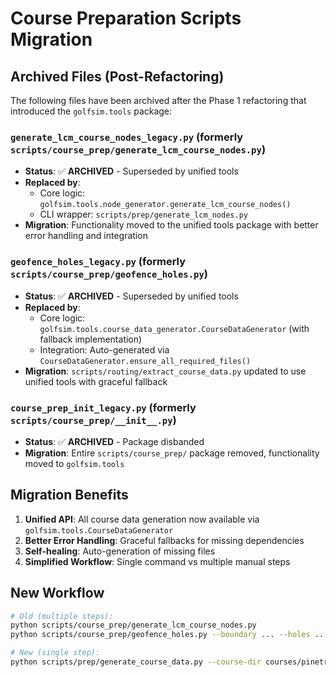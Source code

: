 # Course Preparation Scripts Migration

## Archived Files (Post-Refactoring)

The following files have been archived after the Phase 1 refactoring that introduced the `golfsim.tools` package:

### `generate_lcm_course_nodes_legacy.py` (formerly `scripts/course_prep/generate_lcm_course_nodes.py`)
- **Status**: ✅ **ARCHIVED** - Superseded by unified tools
- **Replaced by**: 
  - Core logic: `golfsim.tools.node_generator.generate_lcm_course_nodes()`
  - CLI wrapper: `scripts/prep/generate_lcm_nodes.py`
- **Migration**: Functionality moved to the unified tools package with better error handling and integration

### `geofence_holes_legacy.py` (formerly `scripts/course_prep/geofence_holes.py`)
- **Status**: ✅ **ARCHIVED** - Superseded by unified tools
- **Replaced by**: 
  - Core logic: `golfsim.tools.course_data_generator.CourseDataGenerator` (with fallback implementation)
  - Integration: Auto-generated via `CourseDataGenerator.ensure_all_required_files()`
- **Migration**: `scripts/routing/extract_course_data.py` updated to use unified tools with graceful fallback

### `course_prep_init_legacy.py` (formerly `scripts/course_prep/__init__.py`)
- **Status**: ✅ **ARCHIVED** - Package disbanded
- **Migration**: Entire `scripts/course_prep/` package removed, functionality moved to `golfsim.tools`

## Migration Benefits

1. **Unified API**: All course data generation now available via `golfsim.tools.CourseDataGenerator`
2. **Better Error Handling**: Graceful fallbacks for missing dependencies
3. **Self-healing**: Auto-generation of missing files
4. **Simplified Workflow**: Single command vs multiple manual steps

## New Workflow

```bash
# Old (multiple steps):
python scripts/course_prep/generate_lcm_course_nodes.py
python scripts/course_prep/geofence_holes.py --boundary ... --holes ...

# New (single step):
python scripts/prep/generate_course_data.py --course-dir courses/pinetree_country_club
```
